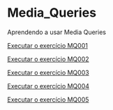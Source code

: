 # Media_Queries
Aprendendo a usar Media Queries

<a href="https://ramondsl.github.io/Media_Queries/Media_Queries/MQ001/index.html" target="_blank">Executar o exercício MQ001</a>

<a href="https://ramondsl.github.io/Media_Queries/Media_Queries/MQ002/index.html" target="_blank">Executar o exercício MQ002</a>

<a href="https://ramondsl.github.io/Media_Queries/Media_Queries/MQ003/index.html" target="_blank">Executar o exercício MQ003</a>

<a href="https://ramondsl.github.io/Media_Queries/Media_Queries/MQ004/index.html" target="_blank">Executar o exercício MQ004</a>

<a href="https://ramondsl.github.io/Media_Queries/Media_Queries/MQ005/index.html" target="_blank">Executar o exercício MQ005</a>
